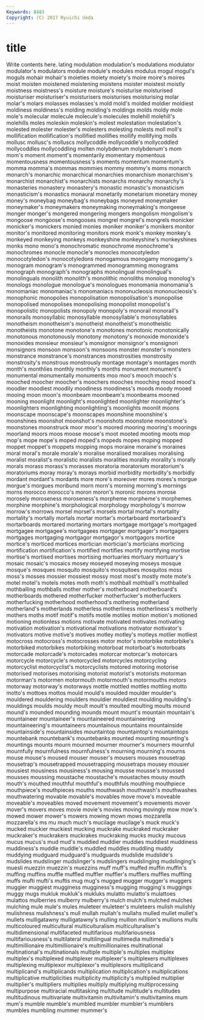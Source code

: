 ```yaml
---
Keywords: 8483 
Copyright: (C) 2017 Ryuichi Ueda
---
```


# title

Write contents here.
lating modulation modulation's modulations modulator modulator's
modulators module module's modules modulus mogul mogul's moguls mohair mohair's
moieties moiety moiety's moire moire's moires moist moisten moistened moistening
moistens moister moistest moistly moistness moistness's moisture moisture's moisturise moisturised
moisturiser moisturiser's moisturisers moisturises moisturising molar molar's molars molasses molasses's
mold mold's molded moldier moldiest moldiness moldiness's molding molding's moldings
molds moldy mole mole's molecular molecule molecule's molecules molehill molehill's
molehills moles moleskin moleskin's molest molestation molestation's molested molester molester's
molesters molesting molests moll moll's mollification mollification's mollified mollifies mollify
mollifying molls mollusc mollusc's molluscs mollycoddle mollycoddle's mollycoddled mollycoddles mollycoddling
molten molybdenum molybdenum's mom mom's moment moment's momentarily momentary momentous
momentousness momentousness's moments momentum momentum's momma momma's mommas mommies mommy
mommy's moms monarch monarch's monarchic monarchical monarchies monarchism monarchism's monarchist
monarchist's monarchists monarchs monarchy monarchy's monasteries monastery monastery's monastic monastic's
monasticism monasticism's monastics monaural monetarily monetarism monetary money money's moneybag
moneybag's moneybags moneyed moneymaker moneymaker's moneymakers moneymaking moneymaking's mongeese monger
monger's mongered mongering mongers mongolism mongolism's mongoose mongoose's mongooses mongrel
mongrel's mongrels monicker monicker's monickers monied monies moniker moniker's monikers
monitor monitor's monitored monitoring monitors monk monk's monkey monkey's monkeyed
monkeying monkeys monkeyshine monkeyshine's monkeyshines monks mono mono's monochromatic monochrome
monochrome's monochromes monocle monocle's monocles monocotyledon monocotyledon's monocotyledons monogamous monogamy
monogamy's monogram monogram's monogrammed monogramming monograms monograph monograph's monographs monolingual
monolingual's monolinguals monolith monolith's monolithic monoliths monolog monolog's monologs monologue
monologue's monologues monomania monomania's monomaniac monomaniac's monomaniacs mononucleosis mononucleosis's monophonic
monopolies monopolisation monopolisation's monopolise monopolised monopolises monopolising monopolist monopolist's monopolistic
monopolists monopoly monopoly's monorail monorail's monorails monosyllabic monosyllable monosyllable's monosyllables
monotheism monotheism's monotheist monotheist's monotheistic monotheists monotone monotone's monotones monotonic
monotonically monotonous monotonously monotony monotony's monoxide monoxide's monoxides monsieur monsieur's
monsignor monsignor's monsignori monsignors monsoon monsoon's monsoons monster monster's monsters
monstrance monstrance's monstrances monstrosities monstrosity monstrosity's monstrous monstrously montage montage's
montages month month's monthlies monthly monthly's months monument monument's monumental
monumentally monuments moo moo's mooch mooch's mooched moocher moocher's moochers
mooches mooching mood mood's moodier moodiest moodily moodiness moodiness's moods
moody mooed mooing moon moon's moonbeam moonbeam's moonbeams mooned mooning
moonlight moonlight's moonlighted moonlighter moonlighter's moonlighters moonlighting moonlighting's moonlights moonlit
moons moonscape moonscape's moonscapes moonshine moonshine's moonshines moonshot moonshot's moonshots
moonstone moonstone's moonstones moonstruck moor moor's moored mooring mooring's moorings
moorland moors moos moose moose's moot mooted mooting moots mop
mop's mope mope's moped moped's mopeds mopes moping mopped moppet
moppet's moppets mopping mops moraine moraine's moraines moral moral's morale
morale's moralise moralised moralises moralising moralist moralist's moralistic moralists moralities
morality morality's morally morals morass morass's morasses moratoria moratorium moratorium's
moratoriums moray moray's morays morbid morbidity morbidity's morbidly mordant mordant's
mordants more more's moreover mores mores's morgue morgue's morgues moribund
morn morn's morning morning's mornings morns morocco morocco's moron moron's
moronic morons morose morosely moroseness moroseness's morpheme morpheme's morphemes morphine
morphine's morphological morphology morphology's morrow morrow's morrows morsel morsel's morsels
mortal mortal's mortality mortality's mortally mortals mortar mortar's mortarboard mortarboard's
mortarboards mortared mortaring mortars mortgage mortgage's mortgaged mortgagee mortgagee's mortgagees
mortgager mortgager's mortgagers mortgages mortgaging mortgagor mortgagor's mortgagors mortice mortice's
morticed mortices mortician mortician's morticians morticing mortification mortification's mortified mortifies
mortify mortifying mortise mortise's mortised mortises mortising mortuaries mortuary mortuary's
mosaic mosaic's mosaics mosey moseyed moseying moseys mosque mosque's mosques
mosquito mosquito's mosquitoes mosquitos moss moss's mosses mossier mossiest mossy
most most's mostly mote mote's motel motel's motels motes moth
moth's mothball mothball's mothballed mothballing mothballs mother mother's motherboard motherboard's
motherboards mothered motherfucker motherfucker's motherfuckers motherfucking motherhood motherhood's mothering motherland
motherland's motherlands motherless motherliness motherliness's motherly mothers moths motif motif's
motifs motile motiles motion motion's motioned motioning motionless motions motivate
motivated motivates motivating motivation motivation's motivational motivations motivator motivator's motivators
motive motive's motives motley motley's motleys motlier motliest motocross motocross's
motocrosses motor motor's motorbike motorbike's motorbiked motorbikes motorbiking motorboat motorboat's
motorboats motorcade motorcade's motorcades motorcar motorcar's motorcars motorcycle motorcycle's motorcycled
motorcycles motorcycling motorcyclist motorcyclist's motorcyclists motored motoring motorise motorised motorises
motorising motorist motorist's motorists motorman motorman's motormen motormouth motormouth's motormouths
motors motorway motorway's motorways mottle mottled mottles mottling motto motto's
mottoes mottos mould mould's moulded moulder moulder's mouldered mouldering moulders
mouldier mouldiest moulding moulding's mouldings moulds mouldy moult moult's moulted
moulting moults mound mound's mounded mounding mounds mount mount's mountain
mountain's mountaineer mountaineer's mountaineered mountaineering mountaineering's mountaineers mountainous mountains mountainside
mountainside's mountainsides mountaintop mountaintop's mountaintops mountebank mountebank's mountebanks mounted mounting
mounting's mountings mounts mourn mourned mourner mourner's mourners mournful mournfully
mournfulness mournfulness's mourning mourning's mourns mouse mouse's moused mouser mouser's
mousers mouses mousetrap mousetrap's mousetrapped mousetrapping mousetraps mousey mousier mousiest
mousiness mousiness's mousing mousse mousse's moussed mousses moussing moustache moustache's
moustaches mousy mouth mouth's mouthed mouthful mouthful's mouthfuls mouthing mouthpiece
mouthpiece's mouthpieces mouths mouthwash mouthwash's mouthwashes mouthwatering movable movable's movables
move move's moveable moveable's moveables moved movement movement's movements mover
mover's movers moves movie movie's movies moving movingly mow mow's
mowed mower mower's mowers mowing mown mows mozzarella mozzarella's ms
mu much much's mucilage mucilage's muck muck's mucked muckier muckiest
mucking muckrake muckraked muckraker muckraker's muckrakers muckrakes muckraking mucks mucky
mucous mucus mucus's mud mud's muddied muddier muddies muddiest muddiness
muddiness's muddle muddle's muddled muddles muddling muddy muddying mudguard mudguard's
mudguards mudslide mudslide's mudslides mudslinger mudslinger's mudslingers mudslinging mudslinging's muesli
muezzin muezzin's muezzins muff muff's muffed muffin muffin's muffing muffins
muffle muffled muffler muffler's mufflers muffles muffling muffs mufti mufti's
muftis mug mug's mugged mugger mugger's muggers muggier muggiest mugginess
mugginess's mugging mugging's muggings muggy mugs mukluk mukluk's mukluks mulatto
mulatto's mulattoes mulattos mulberries mulberry mulberry's mulch mulch's mulched mulches
mulching mule mule's mules muleteer muleteer's muleteers mulish mulishly mulishness
mulishness's mull mullah mullah's mullahs mulled mullet mullet's mullets mulligatawny
mulligatawny's mulling mullion mullion's mullions mulls multicoloured multicultural multiculturalism multiculturalism's
multidimensional multifaceted multifarious multifariousness multifariousness's multilateral multilingual multimedia multimedia's multimillionaire
multimillionaire's multimillionaires multinational multinational's multinationals multiple multiple's multiples multiplex multiplex's
multiplexed multiplexer multiplexer's multiplexers multiplexes multiplexing multiplexor multiplexor's multiplexors multiplicand
multiplicand's multiplicands multiplication multiplication's multiplications multiplicative multiplicities multiplicity multiplicity's multiplied
multiplier multiplier's multipliers multiplies multiply multiplying multiprocessing multipurpose multiracial multitasking
multitude multitude's multitudes multitudinous multivariate multivitamin multivitamin's multivitamins mum mum's
mumble mumble's mumbled mumbler mumbler's mumblers mumbles mumbling mummer mummer's
